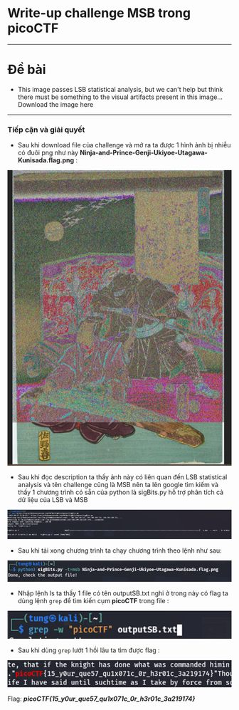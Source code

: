 # Write-up challenge MSB trong picoCTF 
***
# Đề bài 
* This image passes LSB statistical analysis, but we can't help but think there must be something to the visual artifacts present in this image...
Download the image here

***

### Tiếp cận và giải quyết
* Sau khi download file của challenge và mở ra ta được 1 hình ảnh bị nhiễu có đuôi png như này **Ninja-and-Prince-Genji-Ukiyoe-Utagawa-Kunisada.flag.png** :

![alt text](image.png)

* Sau khi đọc description ta thấy ảnh này có liên quan đến LSB statistical analysis và tên challenge cũng là MSB nên ta lên google tìm kiếm và thấy 1 chương trình có sẵn của python là sigBits.py hỗ trợ phân tích cả dữ liệu của LSB và MSB 

![alt text](image-1.png)

* Sau khi tải xong chương trình ta chạy chương trình theo lệnh như sau: 

![alt text](image-2.png)

* Nhập lệnh ls ta thấy 1 file có tên outputSB.txt nghi ở trong này có flag ta dùng lệnh `grep` để tìm kiến cụm **picoCTF** trong file :

![alt text](image-3.png)

* Sau khi dùng `grep` lướt 1 hồi lâu ta tìm được flag :

![alt text](image-4.png)

Flag: ***picoCTF{15_y0ur_que57_qu1x071c_0r_h3r01c_3a219174}***